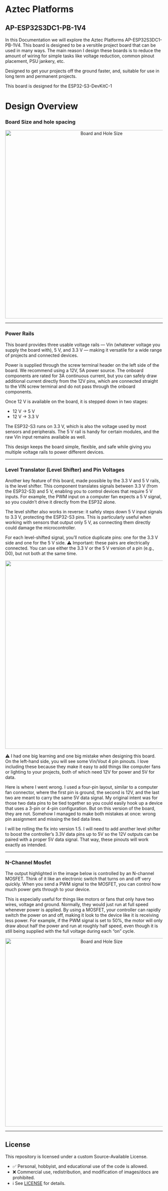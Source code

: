 # Aztec Platforms
## AP-ESP32S3DC1-PB-1V4
In this Documentation we will explore the Aztec Platforms AP-ESP32S3DC1-PB-1V4. This board is designed to be a versitile project board that can be used in many ways. The main reason I design these boards is to reduce the amount of wiring for simple tasks like voltage reduction, common pinout placement, PSU jankery, etc.

Designed to get your projects off the ground faster, and, suitable for use in long term and permanent projects.

This board is designed for the ESP32-S3-DevKitC-1

# Design Overview

### Board Size and hole spacing

<p align="center">
<img src="https://github.com/user-attachments/assets/3cc55f01-26e6-490c-bf75-1ed6568e0f5a" alt="Board and Hole Size" width="600">
</p>

---

### Power Rails

This board provides three usable voltage rails — Vin (whatever voltage you supply the board with), 5 V, and 3.3 V — making it versatile for a wide range of projects and connected devices.

Power is supplied through the screw terminal header on the left side of the board. We recommend using a 12V, 5A power source. The onboard components are rated for 3A continuous current, but you can safely draw additional current directly from the 12V pins, which are connected straight to the VIN screw terminal and do not pass through the onboard components.

Once 12 V is available on the board, it is stepped down in two stages:
- 12 V → 5 V
- 12 V → 3.3 V

The ESP32-S3 runs on 3.3 V, which is also the voltage used by most sensors and peripherals. The 5 V rail is handy for certain modules, and the raw Vin input remains available as well.

This design keeps the board simple, flexible, and safe while giving you multiple voltage rails to power different devices.

---

### Level Translator (Level Shifter) and Pin Voltages

Another key feature of this board, made possible by the 3.3 V and 5 V rails, is the level shifter. This component translates signals between 3.3 V (from the ESP32-S3) and 5 V, enabling you to control devices that require 5 V inputs. For example, the PWM input on a computer fan expects a 5 V signal, so you couldn’t drive it directly from the ESP32 alone.

The level shifter also works in reverse: it safely steps down 5 V input signals to 3.3 V, protecting the ESP32-S3 pins. This is particularly useful when working with sensors that output only 5 V, as connecting them directly could damage the microcontroller.

For each level-shifted signal, you’ll notice duplicate pins: one for the 3.3 V side and one for the 5 V side. ⚠️ Important: these pairs are electrically connected. You can use either the 3.3 V or the 5 V version of a pin (e.g., D0), but not both at the same time.

<p align="center">
<img src="https://github.com/user-attachments/assets/4bb017d1-1948-471b-b7f2-5ad96a83798d" width="600">
</p>

⚠️ I had one big learning and one big mistake when designing this board. On the left-hand side, you will see some Vin/Vout 4 pin pinouts. I love including these because they make it easy to add things like computer fans or lighting to your projects, both of which need 12V for power and 5V for data.

Here is where I went wrong. I used a four-pin layout, similar to a computer fan connector, where the first pin is ground, the second is 12V, and the last two are meant to carry the same 5V data signal. My original intent was for those two data pins to be tied together so you could easily hook up a device that uses a 3-pin or 4-pin configuration. But on this version of the board, they are not. Somehow I managed to make both mistakes at once: wrong pin assignment and missing the tied data lines.

I will be rolling the fix into version 1.5. I will need to add another level shifter to boost the controller’s 3.3V data pins up to 5V so the 12V outputs can be paired with a proper 5V data signal. That way, these pinouts will work exactly as intended.

---

### N-Channel Mosfet

The output highlighted in the image below is controlled by an N-channel MOSFET. Think of it like an electronic switch that turns on and off very quickly. When you send a PWM signal to the MOSFET, you can control how much power gets through to your device.

This is especially useful for things like motors or fans that only have two wires, voltage and ground. Normally, they would just run at full speed whenever power is applied. By using a MOSFET, your controller can rapidly switch the power on and off, making it look to the device like it is receiving less power. For example, if the PWM signal is set to 50%, the motor will only draw about half the power and run at roughly half speed, even though it is still being supplied with the full voltage during each “on” cycle.

<p align="center">
<img src="https://github.com/user-attachments/assets/066d6ef1-1488-411a-90ee-e34a9e93c5c9" alt="Board and Hole Size" width="600">
</p>


---

## License
This repository is licensed under a custom Source-Available License.  
- ✅ Personal, hobbyist, and educational use of the code is allowed.  
- ❌ Commercial use, redistribution, and modification of images/docs are prohibited.  
- ℹ️ See [LICENSE](./LICENSE) for details. 
